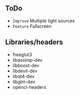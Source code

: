 ## ToDo

* `Improve` Multiple light sources
* `Feature` Fullscreen


## Libraries/headers

* freeglut3
* libassimp-dev
* libboost-dev
* libdevil-dev
* libqt4-dev
* libglm-dev
* opencl-headers
